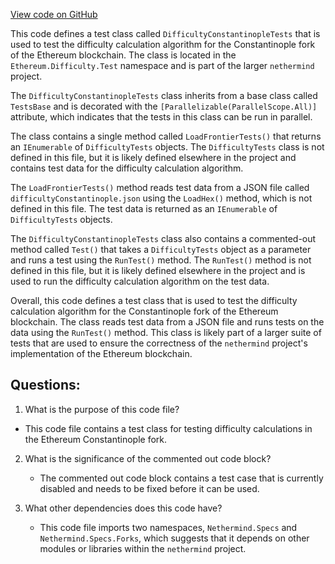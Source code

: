 [View code on GitHub](https://github.com/nethermindeth/nethermind/Ethereum.Difficulty.Test/DifficultyConstantinopleTests.cs)

This code defines a test class called `DifficultyConstantinopleTests` that is used to test the difficulty calculation algorithm for the Constantinople fork of the Ethereum blockchain. The class is located in the `Ethereum.Difficulty.Test` namespace and is part of the larger `nethermind` project.

The `DifficultyConstantinopleTests` class inherits from a base class called `TestsBase` and is decorated with the `[Parallelizable(ParallelScope.All)]` attribute, which indicates that the tests in this class can be run in parallel.

The class contains a single method called `LoadFrontierTests()` that returns an `IEnumerable` of `DifficultyTests` objects. The `DifficultyTests` class is not defined in this file, but it is likely defined elsewhere in the project and contains test data for the difficulty calculation algorithm.

The `LoadFrontierTests()` method reads test data from a JSON file called `difficultyConstantinople.json` using the `LoadHex()` method, which is not defined in this file. The test data is returned as an `IEnumerable` of `DifficultyTests` objects.

The `DifficultyConstantinopleTests` class also contains a commented-out method called `Test()` that takes a `DifficultyTests` object as a parameter and runs a test using the `RunTest()` method. The `RunTest()` method is not defined in this file, but it is likely defined elsewhere in the project and is used to run the difficulty calculation algorithm on the test data.

Overall, this code defines a test class that is used to test the difficulty calculation algorithm for the Constantinople fork of the Ethereum blockchain. The class reads test data from a JSON file and runs tests on the data using the `RunTest()` method. This class is likely part of a larger suite of tests that are used to ensure the correctness of the `nethermind` project's implementation of the Ethereum blockchain.
## Questions: 
 1. What is the purpose of this code file?
   - This code file contains a test class for testing difficulty calculations in the Ethereum Constantinople fork.

2. What is the significance of the commented out code block?
   - The commented out code block contains a test case that is currently disabled and needs to be fixed before it can be used.

3. What other dependencies does this code have?
   - This code file imports two namespaces, `Nethermind.Specs` and `Nethermind.Specs.Forks`, which suggests that it depends on other modules or libraries within the `nethermind` project.